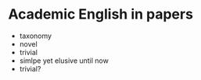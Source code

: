 # Academic English in papers

+ taxonomy
+ novel
+ trivial
+ simlpe yet elusive until now
+ trivial?